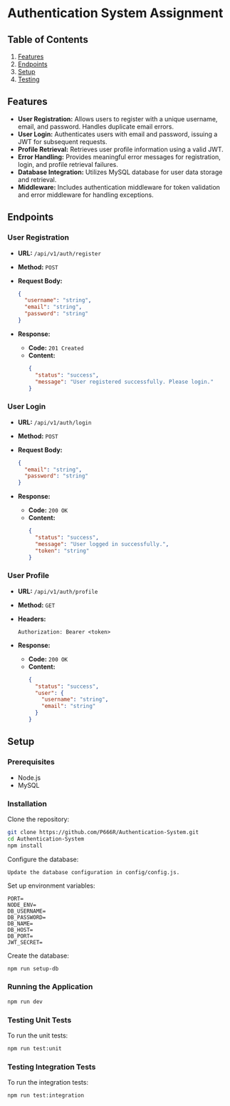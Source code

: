 # Authentication System Assignment

## Table of Contents

1. [Features](#features)
2. [Endpoints](#endpoints)
3. [Setup](#setup)
4. [Testing](#testing)

## Features

- **User Registration:** Allows users to register with a unique username, email, and password. Handles duplicate email errors.
- **User Login:** Authenticates users with email and password, issuing a JWT for subsequent requests.
- **Profile Retrieval:** Retrieves user profile information using a valid JWT.
- **Error Handling:** Provides meaningful error messages for registration, login, and profile retrieval failures.
- **Database Integration:** Utilizes MySQL database for user data storage and retrieval.
- **Middleware:** Includes authentication middleware for token validation and error middleware for handling exceptions.

## Endpoints

### User Registration

- **URL:** `/api/v1/auth/register`
- **Method:** `POST`
- **Request Body:**

  ```json
  {
    "username": "string",
    "email": "string",
    "password": "string"
  }
  ```

- **Response:**

  - **Code:** `201 Created`
  - **Content:**
    ```json
    {
      "status": "success",
      "message": "User registered successfully. Please login."
    }
    ```

### User Login

- **URL:** `/api/v1/auth/login`
- **Method:** `POST`
- **Request Body:**

  ```json
  {
    "email": "string",
    "password": "string"
  }
  ```

- **Response:**

  - **Code:** `200 OK`
  - **Content:**
    ```json
    {
      "status": "success",
      "message": "User logged in successfully.",
      "token": "string"
    }
    ```

### User Profile

- **URL:** `/api/v1/auth/profile`
- **Method:** `GET`
- **Headers:**

  ```http
  Authorization: Bearer <token>
  ```

- **Response:**

  - **Code:** `200 OK`
  - **Content:**
    ```json
    {
      "status": "success",
      "user": {
        "username": "string",
        "email": "string"
      }
    }
    ```

## Setup

### Prerequisites

- Node.js
- MySQL

### Installation

Clone the repository:

```bash
git clone https://github.com/P666R/Authentication-System.git
cd Authentication-System
npm install
```

Configure the database:

    Update the database configuration in config/config.js.

Set up environment variables:

    PORT=
    NODE_ENV=
    DB_USERNAME=
    DB_PASSWORD=
    DB_NAME=
    DB_HOST=
    DB_PORT=
    JWT_SECRET=

Create the database:

```bash
npm run setup-db
```

### Running the Application

```bash
npm run dev
```

### Testing Unit Tests

To run the unit tests:

```bash
npm run test:unit
```

### Testing Integration Tests

To run the integration tests:

```bash
npm run test:integration
```
